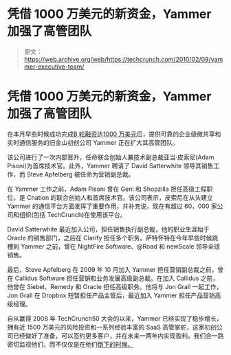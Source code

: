 # 凭借 1000 万美元的新资金，Yammer 加强了高管团队

> 原文：<https://web.archive.org/web/https://techcrunch.com/2010/02/09/yammer-executive-team/>

# 凭借 1000 万美元的新资金，Yammer 加强了高管团队

在本月早些时候成功完成[B 轮融资](https://web.archive.org/web/20230328052419/http://paidcontent.org/article/419-enterprise-microblogging-startup-yammer-raises-10-million/)达[1000 万美元](https://web.archive.org/web/20230328052419/http://www.crunchbase.com/company/yammer)后，提供可靠的企业级微共享和实时通信服务的旧金山初创公司 Yammer 正在扩大其高管团队。

该公司进行了一次内部晋升，任命联合创始人兼技术副总裁亚当·皮索尼(Adam Pisoni)为首席技术官。此外，Yammer 聘请了 David Satterwhite 领导其销售工作，而 Steve Apfelberg 被任命为营销副总裁。

在 Yammer 工作之前，Adam Pisoni 曾在 Geni 和 Shopzilla 担任高级工程职位，是 Cnation 的联合创始人和首席技术官。该公司表示，皮索尼在从头建立 Yammer 的通信平台方面发挥了重要作用，并补充说，现在有超过 60，000 家公司和组织(包括 TechCrunch)在使用该平台。

David Satterwhite 最近加入公司，担任销售执行副总裁，他的职业生涯始于 Oracle 的销售部门，之后在 Clarify 担任多个职务。萨特怀特在今年早些时候跳槽到 Yammer 之前，曾在 NightFire Software、@Road 和 newScale 领导全球销售。

最后，Steve Apfelberg 在 2009 年 10 月加入 Yammer 担任营销副总裁之前，曾在 Callidus Software 担任营销和业务发展高级副总裁。在加入 Callidus 之前，他曾在 Siebel、Remedy 和 Oracle 担任高级职务。他将与 Jon Grall 一起工作，Jon Grall 在 Dropbox 短暂担任产品主管后，最近加入 Yammer 担任产品营销高级经理。

自从赢得 2008 年 TechCrunch50 大会的以来，Yammer 已经实现了稳步增长，拥有近 1500 万美元的风险投资和一系列经验丰富的 SaaS 高管掌舵，这家初创公司已经做好了准备，可以签约更多客户，并在未来一两年内实现盈利。我们会一路密切监视他们，而不仅仅是在他们[倒下的时候。](https://web.archive.org/web/20230328052419/https://techcrunch.com/2009/10/21/yammer-experiencing-extended-outage/)